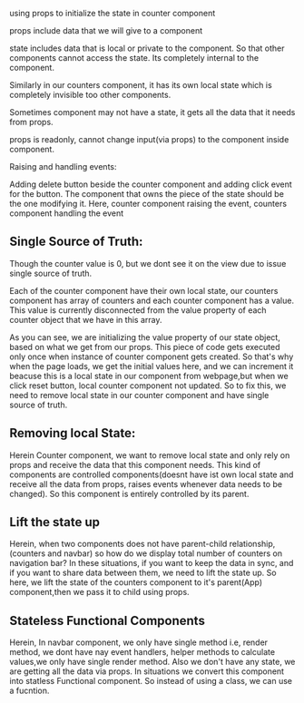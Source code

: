 using props to initialize the state in counter component

props include data that we will give to a component

state includes data that is local or private to the component. So that other components cannot access the state. Its completely internal to the component.

Similarly in our counters component, it has its own local state which is completely
invisible too other components.

Sometimes component may not have a state, it gets all the data that it needs from props.

props is readonly, cannot change input(via props) to the component inside component.

Raising and handling events:

Adding delete button beside the counter component and adding click event for the button.
The component that owns the piece of the state should be the one modifying it.
Here, counter component raising the event, counters component handling the event

## Single Source of Truth:

Though the counter value is 0, but we dont see it on the view due to issue single source of truth.

Each of the counter component have their own local state, our counters component has array of counters and each counter component has a value. This value is currently disconnected from the value property of each counter object that we have in this array.

As you can see, we are initializing the value property of our state object, based on what we get from our props. This piece of code gets executed only once when instance of counter component gets created. So that's why when the page loads, we get the initial values here, and we can increment it beacuse this is a local state in our component from webpage,but when we click reset button, local counter component not updated. So to fix this, we need to remove local state in our counter component and have single source of truth.

## Removing local State:

Herein Counter component, we want to remove local state and only rely on props and receive the data that this component needs. This kind of components are controlled components(doesnt have ist own local state and receive all the data from props, raises events whenever data needs to be changed). So this component is entirely controlled by its parent.

## Lift the state up

Herein, when two components does not have parent-child relationship,(counters and navbar) so how do we display total number of counters on navigation bar? In these situations, if you want to keep the data in sync, and if you want to share data between them, we need to lift the state up. So here, we lift the state of the counters component to it's parent(App) component,then we pass it to child using props.

## Stateless Functional Components

Herein, In navbar component, we only have single method i.e, render method, we dont have nay event handlers, helper methods to calculate values,we only have single render method. Also we don't have any state, we are getting all the data via props. In situations we convert this component into statless Functional component. So instead of using a class, we can use a fucntion.
